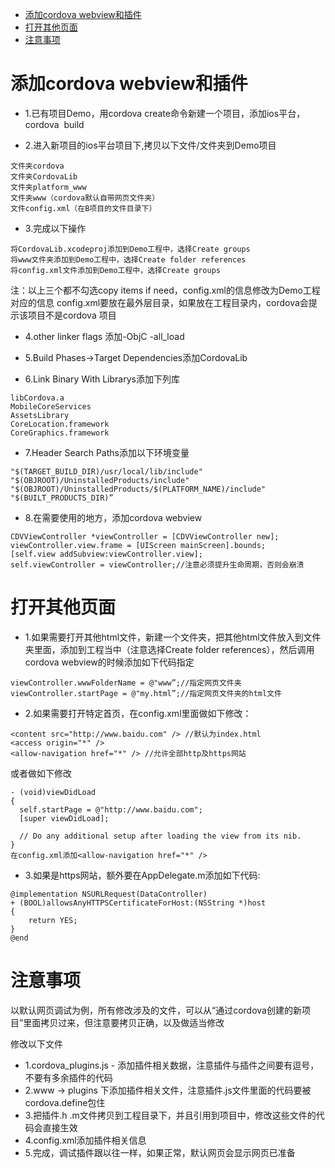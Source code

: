 
<!-- TOC depthFrom:1 depthTo:6 withLinks:1 updateOnSave:1 orderedList:0 -->

- [添加cordova webview和插件](#添加cordova-webview和插件)
- [打开其他页面](#打开其他页面)
- [注意事项](#注意事项)

<!-- /TOC -->

# 添加cordova webview和插件

- 1.已有项目Demo，用cordova create命令新建一个项目，添加ios平台，cordova  build


- 2.进入新项目的ios平台项目下,拷贝以下文件/文件夹到Demo项目

```
文件夹cordova
文件夹CordovaLib
文件夹platform_www
文件夹www（cordova默认自带网页文件夹）
文件config.xml（在B项目的文件目录下）
```

- 3.完成以下操作

```
将CordovaLib.xcodeproj添加到Demo工程中，选择Create groups
将www文件夹添加到Demo工程中，选择Create folder references
将config.xml文件添加到Demo工程中，选择Create groups
```
注：以上三个都不勾选copy items if need，config.xml的信息修改为Demo工程对应的信息
config.xml要放在最外层目录，如果放在工程目录内，cordova会提示该项目不是cordova 项目

- 4.other linker flags 添加-ObjC -all_load

- 5.Build Phases->Target Dependencies添加CordovaLib

- 6.Link Binary With Librarys添加下列库

```
libCordova.a
MobileCoreServices
AssetsLibrary
CoreLocation.framework
CoreGraphics.framework
```

- 7.Header Search Paths添加以下环境变量

```
"$(TARGET_BUILD_DIR)/usr/local/lib/include"        
"$(OBJROOT)/UninstalledProducts/include"
"$(OBJROOT)/UninstalledProducts/$(PLATFORM_NAME)/include"
"$(BUILT_PRODUCTS_DIR)”
```

- 8.在需要使用的地方，添加cordova webview

```
CDVViewController *viewController = [CDVViewController new];
viewController.view.frame = [UIScreen mainScreen].bounds;
[self.view addSubview:viewController.view];
self.viewController = viewController;//注意必须提升生命周期，否则会崩溃
```

# 打开其他页面

- 1.如果需要打开其他html文件，新建一个文件夹，把其他html文件放入到文件夹里面，添加到工程当中（注意选择Create folder references），然后调用cordova webview的时候添加如下代码指定

```
viewController.wwwFolderName = @"www”;//指定网页文件夹
viewController.startPage = @"my.html”;//指定网页文件夹的html文件
```

- 2.如果需要打开特定首页，在config.xml里面做如下修改：

```
<content src="http://www.baidu.com" /> //默认为index.html
<access origin="*" />
<allow-navigation href="*" /> //允许全部http及https网站
```
或者做如下修改
```
- (void)viewDidLoad
{
  self.startPage = @"http://www.baidu.com";
  [super viewDidLoad];
  
  // Do any additional setup after loading the view from its nib.
}
在config.xml添加<allow-navigation href="*" />
```

- 3.如果是https网站，额外要在AppDelegate.m添加如下代码:

```
@implementation NSURLRequest(DataController)
+ (BOOL)allowsAnyHTTPSCertificateForHost:(NSString *)host
{
    return YES;
}
@end
```

# 注意事项

以默认网页调试为例，所有修改涉及的文件，可以从“通过cordova创建的新项目”里面拷贝过来，但注意要拷贝正确，以及做适当修改

修改以下文件
- 1.cordova_plugins.js - 添加插件相关数据，注意插件与插件之间要有逗号，不要有多余插件的代码
- 2.www -> plugins 下添加插件相关文件，注意插件.js文件里面的代码要被cordova.define包住
- 3.把插件.h .m文件拷贝到工程目录下，并且引用到项目中，修改这些文件的代码会直接生效
- 4.config.xml添加插件相关信息
- 5.完成，调试插件跟以往一样，如果正常，默认网页会显示网页已准备
